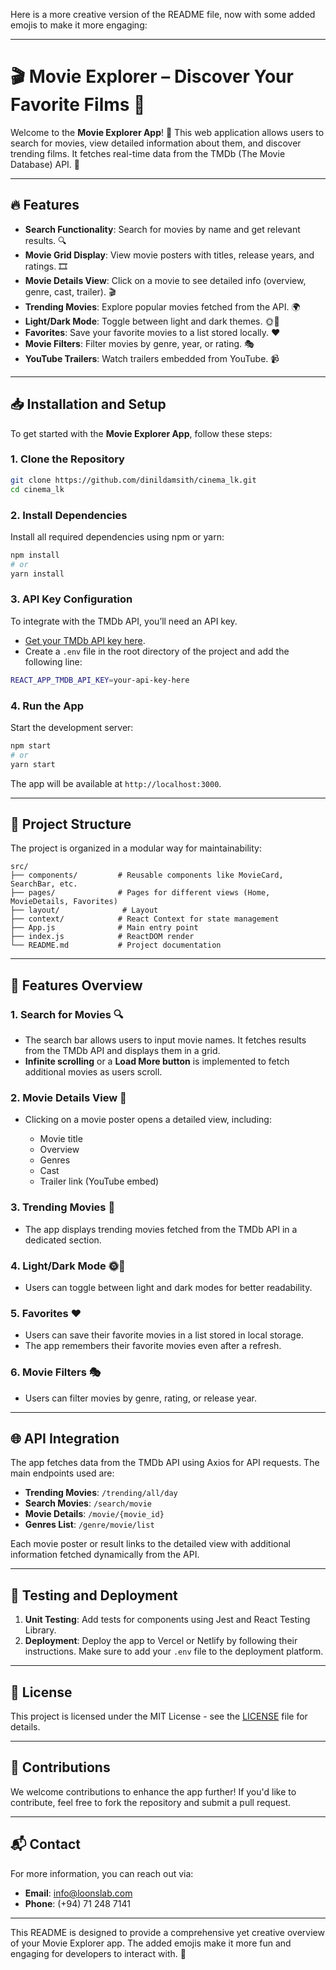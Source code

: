 Here is a more creative version of the README file, now with some added emojis to make it more engaging:

---

# 🎬 **Movie Explorer – Discover Your Favorite Films** 🎥

Welcome to the **Movie Explorer App**! 🌟 This web application allows users to search for movies, view detailed information about them, and discover trending films. It fetches real-time data from the TMDb (The Movie Database) API. 🚀

---

## 🔥 **Features**

* **Search Functionality**: Search for movies by name and get relevant results. 🔍
* **Movie Grid Display**: View movie posters with titles, release years, and ratings. 🎞️
* **Movie Details View**: Click on a movie to see detailed info (overview, genre, cast, trailer). 🎬
* **Trending Movies**: Explore popular movies fetched from the API. 🌍
* **Light/Dark Mode**: Toggle between light and dark themes. 🌞🌙
* **Favorites**: Save your favorite movies to a list stored locally. ❤️
* **Movie Filters**: Filter movies by genre, year, or rating. 🎭
* **YouTube Trailers**: Watch trailers embedded from YouTube. 📹

---

## 📥 **Installation and Setup**

To get started with the **Movie Explorer App**, follow these steps:

### 1. Clone the Repository

```bash
git clone https://github.com/dinildamsith/cinema_lk.git
cd cinema_lk
```

### 2. Install Dependencies

Install all required dependencies using npm or yarn:

```bash
npm install
# or
yarn install
```

### 3. API Key Configuration

To integrate with the TMDb API, you’ll need an API key.

* [Get your TMDb API key here](https://www.themoviedb.org/settings/api).
* Create a `.env` file in the root directory of the project and add the following line:

```bash
REACT_APP_TMDB_API_KEY=your-api-key-here
```

### 4. Run the App

Start the development server:

```bash
npm start
# or
yarn start
```

The app will be available at `http://localhost:3000`.

---

## 📁 **Project Structure**

The project is organized in a modular way for maintainability:

```
src/
├── components/         # Reusable components like MovieCard, SearchBar, etc.
├── pages/              # Pages for different views (Home, MovieDetails, Favorites)
├── layout/              # Layout
├── context/            # React Context for state management
├── App.js              # Main entry point
├── index.js            # ReactDOM render
└── README.md           # Project documentation
```

---

## 🎯 **Features Overview**


### 1. **Search for Movies** 🔍

* The search bar allows users to input movie names. It fetches results from the TMDb API and displays them in a grid.
* **Infinite scrolling** or a **Load More button** is implemented to fetch additional movies as users scroll.

### 2. **Movie Details View** 📖

* Clicking on a movie poster opens a detailed view, including:

  * Movie title
  * Overview
  * Genres
  * Cast
  * Trailer link (YouTube embed)

### 3. **Trending Movies** 🌟

* The app displays trending movies fetched from the TMDb API in a dedicated section.

### 4. **Light/Dark Mode** 🌞🌙

* Users can toggle between light and dark modes for better readability.

### 5. **Favorites** ❤️

* Users can save their favorite movies in a list stored in local storage.
* The app remembers their favorite movies even after a refresh.

### 6. **Movie Filters** 🎭

* Users can filter movies by genre, rating, or release year.


---

## 🌐 **API Integration**

The app fetches data from the TMDb API using Axios for API requests. The main endpoints used are:

* **Trending Movies**: `/trending/all/day`
* **Search Movies**: `/search/movie`
* **Movie Details**: `/movie/{movie_id}`
* **Genres List**: `/genre/movie/list`

Each movie poster or result links to the detailed view with additional information fetched dynamically from the API.

---

## 🧪 **Testing and Deployment**

1. **Unit Testing**: Add tests for components using Jest and React Testing Library.
2. **Deployment**: Deploy the app to Vercel or Netlify by following their instructions. Make sure to add your `.env` file to the deployment platform.

---

## 📜 **License**

This project is licensed under the MIT License - see the [LICENSE](LICENSE) file for details.

---

## 🤝 **Contributions**

We welcome contributions to enhance the app further! If you'd like to contribute, feel free to fork the repository and submit a pull request.

---

## 📬 **Contact**

For more information, you can reach out via:

* **Email**: [info@loonslab.com](mailto:info@loonslab.com)
* **Phone**: (+94) 71 248 7141

---

This README is designed to provide a comprehensive yet creative overview of your Movie Explorer app. The added emojis make it more fun and engaging for developers to interact with. 🎉
